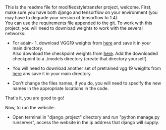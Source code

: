 This is the readme file for modifiedstyletransfer project, welcome.
First, make sure you have both django and tensorflow on your environment (you may have to degrade your version of tensorflow to 1.4).  
You can use the requirements file appended to the git.
To work with this project, you will need to download weights to work with the several networks:
* For adain- 1. download VGG19 weights from [here](https://s3-us-west-2.amazonaws.com/wengaoye/vgg19_normalised.npz) and save it in your main directory.   
 Also download the checkpoint weights from [here](https://s3-us-west-2.amazonaws.com/wengaoye/arbitrary_style_model_style-weight-2e0.zip).
 Add the downloaded checkpoint to a ./models directory (create that directory yourself).
 
* You will need to download another set of pretrained vgg 19 weights from [here](https://www.vlfeat.org/matconvnet/models/imagenet-vgg-verydeep-19.mat) ans save it in your main directory.

* Don't change the files names, if you do, you will need to specify the new names in the appropriate locations in the code.

That's it, you are good to go!

Now, to run the website:
* Open terminal in "django_project" directory and run "python manage.py runserver", access the website in the ip address that django will supply.



